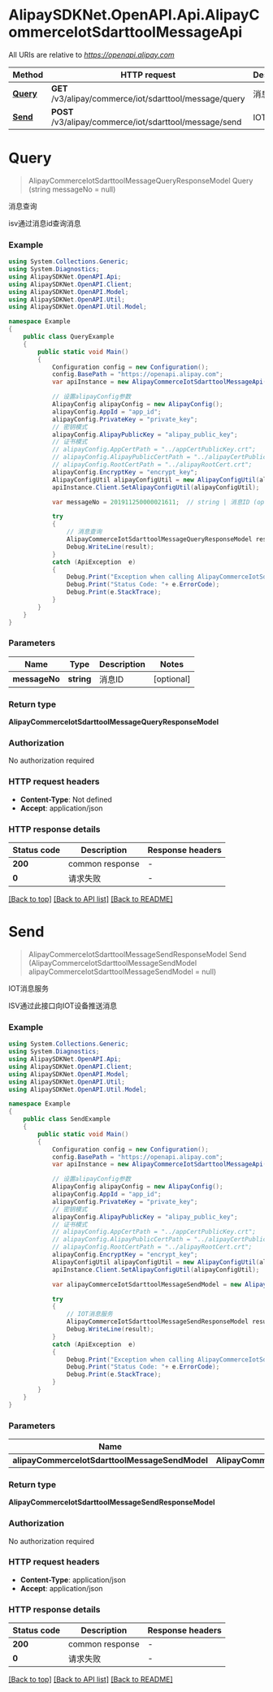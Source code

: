 # AlipaySDKNet.OpenAPI.Api.AlipayCommerceIotSdarttoolMessageApi

All URIs are relative to *https://openapi.alipay.com*

Method | HTTP request | Description
------------- | ------------- | -------------
[**Query**](AlipayCommerceIotSdarttoolMessageApi.md#query) | **GET** /v3/alipay/commerce/iot/sdarttool/message/query | 消息查询
[**Send**](AlipayCommerceIotSdarttoolMessageApi.md#send) | **POST** /v3/alipay/commerce/iot/sdarttool/message/send | IOT消息服务


<a name="query"></a>
# **Query**
> AlipayCommerceIotSdarttoolMessageQueryResponseModel Query (string messageNo = null)

消息查询

isv通过消息id查询消息

### Example
```csharp
using System.Collections.Generic;
using System.Diagnostics;
using AlipaySDKNet.OpenAPI.Api;
using AlipaySDKNet.OpenAPI.Client;
using AlipaySDKNet.OpenAPI.Model;
using AlipaySDKNet.OpenAPI.Util;
using AlipaySDKNet.OpenAPI.Util.Model;

namespace Example
{
    public class QueryExample
    {
        public static void Main()
        {
            Configuration config = new Configuration();
            config.BasePath = "https://openapi.alipay.com";
            var apiInstance = new AlipayCommerceIotSdarttoolMessageApi(config);

            // 设置alipayConfig参数
            AlipayConfig alipayConfig = new AlipayConfig();
            alipayConfig.AppId = "app_id";
            alipayConfig.PrivateKey = "private_key";
            // 密钥模式
            alipayConfig.AlipayPublicKey = "alipay_public_key";
            // 证书模式
            // alipayConfig.AppCertPath = "../appCertPublicKey.crt";
            // alipayConfig.AlipayPublicCertPath = "../alipayCertPublicKey_RSA2.crt";
            // alipayConfig.RootCertPath = "../alipayRootCert.crt";
            alipayConfig.EncryptKey = "encrypt_key";
            AlipayConfigUtil alipayConfigUtil = new AlipayConfigUtil(alipayConfig);
            apiInstance.Client.SetAlipayConfigUtil(alipayConfigUtil);

            var messageNo = 201911250000021611;  // string | 消息ID (optional) 

            try
            {
                // 消息查询
                AlipayCommerceIotSdarttoolMessageQueryResponseModel result = apiInstance.Query(messageNo);
                Debug.WriteLine(result);
            }
            catch (ApiException  e)
            {
                Debug.Print("Exception when calling AlipayCommerceIotSdarttoolMessageApi.Query: " + e.Message );
                Debug.Print("Status Code: "+ e.ErrorCode);
                Debug.Print(e.StackTrace);
            }
        }
    }
}
```

### Parameters

Name | Type | Description  | Notes
------------- | ------------- | ------------- | -------------
 **messageNo** | **string**| 消息ID | [optional] 

### Return type

**AlipayCommerceIotSdarttoolMessageQueryResponseModel**

### Authorization

No authorization required

### HTTP request headers

 - **Content-Type**: Not defined
 - **Accept**: application/json


### HTTP response details
| Status code | Description | Response headers |
|-------------|-------------|------------------|
| **200** | common response |  -  |
| **0** | 请求失败 |  -  |

[[Back to top]](#) [[Back to API list]](../README.md#documentation-for-api-endpoints) [[Back to README]](../README.md)

<a name="send"></a>
# **Send**
> AlipayCommerceIotSdarttoolMessageSendResponseModel Send (AlipayCommerceIotSdarttoolMessageSendModel alipayCommerceIotSdarttoolMessageSendModel = null)

IOT消息服务

ISV通过此接口向IOT设备推送消息

### Example
```csharp
using System.Collections.Generic;
using System.Diagnostics;
using AlipaySDKNet.OpenAPI.Api;
using AlipaySDKNet.OpenAPI.Client;
using AlipaySDKNet.OpenAPI.Model;
using AlipaySDKNet.OpenAPI.Util;
using AlipaySDKNet.OpenAPI.Util.Model;

namespace Example
{
    public class SendExample
    {
        public static void Main()
        {
            Configuration config = new Configuration();
            config.BasePath = "https://openapi.alipay.com";
            var apiInstance = new AlipayCommerceIotSdarttoolMessageApi(config);

            // 设置alipayConfig参数
            AlipayConfig alipayConfig = new AlipayConfig();
            alipayConfig.AppId = "app_id";
            alipayConfig.PrivateKey = "private_key";
            // 密钥模式
            alipayConfig.AlipayPublicKey = "alipay_public_key";
            // 证书模式
            // alipayConfig.AppCertPath = "../appCertPublicKey.crt";
            // alipayConfig.AlipayPublicCertPath = "../alipayCertPublicKey_RSA2.crt";
            // alipayConfig.RootCertPath = "../alipayRootCert.crt";
            alipayConfig.EncryptKey = "encrypt_key";
            AlipayConfigUtil alipayConfigUtil = new AlipayConfigUtil(alipayConfig);
            apiInstance.Client.SetAlipayConfigUtil(alipayConfigUtil);

            var alipayCommerceIotSdarttoolMessageSendModel = new AlipayCommerceIotSdarttoolMessageSendModel(); // AlipayCommerceIotSdarttoolMessageSendModel |  (optional) 

            try
            {
                // IOT消息服务
                AlipayCommerceIotSdarttoolMessageSendResponseModel result = apiInstance.Send(alipayCommerceIotSdarttoolMessageSendModel);
                Debug.WriteLine(result);
            }
            catch (ApiException  e)
            {
                Debug.Print("Exception when calling AlipayCommerceIotSdarttoolMessageApi.Send: " + e.Message );
                Debug.Print("Status Code: "+ e.ErrorCode);
                Debug.Print(e.StackTrace);
            }
        }
    }
}
```

### Parameters

Name | Type | Description  | Notes
------------- | ------------- | ------------- | -------------
 **alipayCommerceIotSdarttoolMessageSendModel** | **AlipayCommerceIotSdarttoolMessageSendModel**|  | [optional] 

### Return type

**AlipayCommerceIotSdarttoolMessageSendResponseModel**

### Authorization

No authorization required

### HTTP request headers

 - **Content-Type**: application/json
 - **Accept**: application/json


### HTTP response details
| Status code | Description | Response headers |
|-------------|-------------|------------------|
| **200** | common response |  -  |
| **0** | 请求失败 |  -  |

[[Back to top]](#) [[Back to API list]](../README.md#documentation-for-api-endpoints) [[Back to README]](../README.md)

